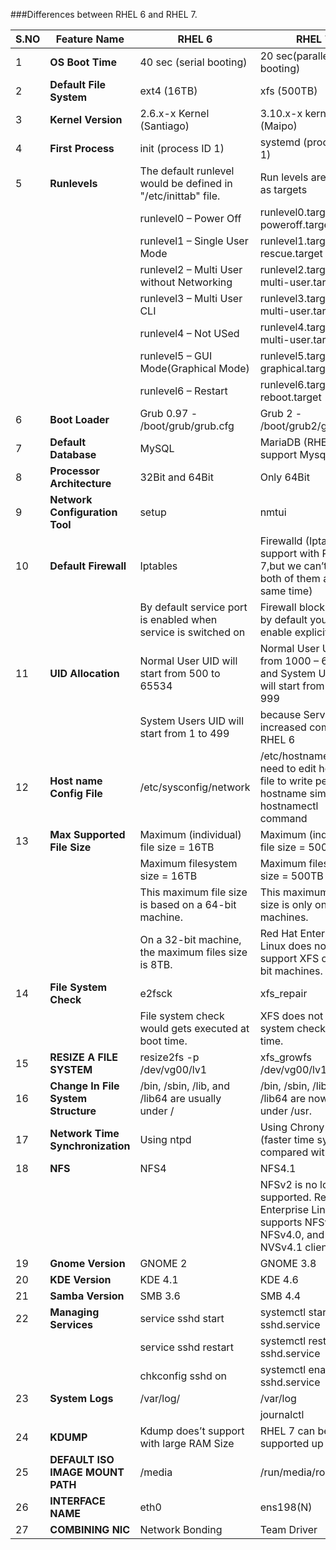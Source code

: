 ###Differences between RHEL 6 and RHEL 7.


| **S.NO** | **Feature Name**                                        | RHEL 6                                                                           | RHEL 7                                                                                 |              
|----------|---------------------------------------------------------|----------------------------------------------------------------------------------|----------------------------------------------------------------------------------------|
| 1        |  **OS Boot Time**                                       | 40 sec (serial booting)                                                          | 20 sec(parallel booting)                                                               |
| 2        |  **Default File System**                                | ext4 (16TB)                                                                      | xfs (500TB)                                                                            |
| 3        |  **Kernel Version**	                                 | 2.6.x-x Kernel (Santiago)                                                        | 3.10.x-x kernel (Maipo)                                                                |
| 4        |  **First Process**		                                 | init (process ID 1)                                                              | systemd (process ID 1)                                                                 |
| 5        |  **Runlevels**                                          | The default runlevel would be defined in "/etc/inittab" file.                    | Run levels are called as targets                                                       |
|          |                                                         | runlevel0 – Power Off                                                            | runlevel0.target -> poweroff.target                                                    |
|          |                                                         | runlevel1 – Single User Mode                                                     | runlevel1.target -> rescue.target                                                      |
|          |                                                         | runlevel2 – Multi User without Networking                                        | runlevel2.target -> multi-user.target                                                  |
|          |                                                         | runlevel3 – Multi User CLI                                                       | runlevel3.target -> multi-user.target                                                  |
|          |                                                         | runlevel4 – Not USed                                                             | runlevel4.target -> multi-user.target                                                  |
|          |                                                         | runlevel5 – GUI Mode(Graphical Mode)                                             | runlevel5.target -> graphical.target                                                   |
|          |                                                         | runlevel6 – Restart                                                              | runlevel6.target -> reboot.target                                                      |
| 6        |  **Boot Loader**                                        | Grub 0.97 - /boot/grub/grub.cfg                                                  | Grub 2 - /boot/grub2/grub.conf                                                         |
| 7        |  **Default Database**                                   | MySQL	                                                                        | MariaDB  (RHEL7 also support Mysql)                                                    |
| 8        |  **Processor Architecture**                             | 32Bit and 64Bit	                                                                | Only 64Bit                                                                             |
| 9        |  **Network Configuration Tool**                         | setup                                                                            | nmtui                                                                                  |
| 10       |  **Default Firewall**                                   | Iptables                                                                         | Firewalld (Iptables support with RHEL 7,but we can’t use both of them at the same time)|
|          |                                                         | By default service port is enabled when service is switched on                   | Firewall blocks ports by default you have to enable explicitly.                        |
| 11       |  **UID Allocation**                                     | Normal User UID will start from 500 to 65534                                     | Normal User UID start from 1000 – 65534 and System Users UID will start from 1 to 999  |
|          |                                                         | System Users UID will start from 1 to 499                                        | because Services are increased compare to RHEL 6                                       |
| 12       |  **Host name Config File**                              | /etc/sysconfig/network                                                           | /etc/hostname. No need to edit hostname file to write permanent hostname simply use hostnamectl command|
| 13       |  **Max Supported File Size**                            | Maximum (individual) file size = 16TB                                            | Maximum (individual) file size = 500TB                                                 |       
|          |                                                         | Maximum filesystem size = 16TB                                                   | Maximum filesystem size = 500TB                                                        |
|          |                                                         | This maximum file size is based on a 64-bit machine.                             | This maximum file size is only on 64-bit machines.                                     |
|          |                                                         | On a 32-bit machine, the maximum files size is 8TB.                              | Red Hat Enterprise Linux does not support XFS on 32-bit machines.                      |
| 14       |  **File System Check**                                  | e2fsck                                                                           | xfs_repair                                                                             |
|          |                                                         | File system check would gets executed at boot time.                              | XFS does not run a file system check at boot time.                                     |
| 15       |  **RESIZE A FILE SYSTEM**                               | resize2fs -p /dev/vg00/lv1                                                       | xfs_growfs  /dev/vg00/lv1                                                              |
| 16       |  **Change In File System Structure**                    | /bin, /sbin, /lib, and /lib64 are usually under /                                | /bin, /sbin, /lib, and /lib64 are now nested under /usr.                               |
| 17       |  **Network Time Synchronization**                       | Using ntpd                                                                       | Using Chrony suite (faster time sync compared with ntpd)                               |
| 18       |  **NFS**                                                | NFS4                                                                             | NFS4.1                                                                                 |
|          |                                                         |                                                                                  | NFSv2 is no longer supported. Red Hat Enterprise Linux 7 supports NFSv3, NFSv4.0, and NVSv4.1 clients.|
| 19       |  **Gnome Version**                                      | GNOME 2	                                                                        | GNOME 3.8                                                                              |
| 20       |  **KDE Version**                                        | KDE 4.1	                                                                        | KDE 4.6                                                                                |
| 21       |  **Samba Version**	                                     | SMB 3.6	                                                                        | SMB 4.4                                                                                |
| 22       |  **Managing Services**                                  | service sshd start                                                               | systemctl start sshd.service                                                           |
|          |                                                         | service sshd restart                                                             | systemctl restart sshd.service                                                         |
|          |                                                         | chkconfig sshd on                                                                | systemctl enable sshd.service                                                          |
| 23       |  **System Logs**	                                     | /var/log/	                                                                    | /var/log                                                                               |
|          |                                                         |                                                                                  | journalctl                                                                             |
| 24       |  **KDUMP**                                              | Kdump does’t support with large RAM Size                                         | RHEL 7 can be supported up to 3TB                                                      |
| 25       |  **DEFAULT ISO IMAGE MOUNT PATH**                       | /media                                                                           | /run/media/root                                                                        |
| 26       |  **INTERFACE NAME**                                     | eth0                                                                             | ens198(N)                                                                              |
| 27       |  **COMBINING NIC**                                      | Network Bonding                                                                  | Team Driver                                                                            |                                                                            